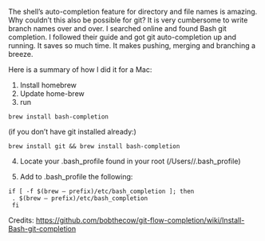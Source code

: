 The shell’s auto-completion feature for directory and file names is amazing. Why couldn’t this also be possible for git? It is very cumbersome to write branch names over and over.
I searched online and found Bash git completion. I followed their guide and got git auto-completion up and running. It saves so much time. It makes pushing, merging and branching a breeze.

Here is a summary of how I did it for a Mac:

1. Install homebrew
2. Update home-brew
3. run

```
brew install bash-completion
```
(if you don’t have git installed already:)
```
brew install git && brew install bash-completion
```

4. Locate your .bash_profile found in your root (/Users/<account name>/.bash_profile)

5. Add to .bash_profile the following:

```
if [ -f $(brew — prefix)/etc/bash_completion ]; then
 . $(brew — prefix)/etc/bash_completion
 fi
 ```
 
 Credits: https://github.com/bobthecow/git-flow-completion/wiki/Install-Bash-git-completion
